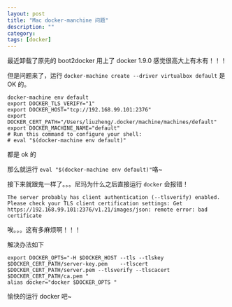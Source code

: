 ```yaml
---
layout: post
title: "Mac docker-manchine 问题"
description: ""
category: 
tags: [docker]
---
```



最近卸载了原先的 boot2docker 用上了 docker 1.9.0 感觉很高大上有木有！！！

但是问题来了，运行 `docker-machine create --driver virtualbox default` 是 OK 的。

    docker-machine env default
    export DOCKER_TLS_VERIFY="1"
	export DOCKER_HOST="tcp://192.168.99.101:2376"
	export DOCKER_CERT_PATH="/Users/liuzheng/.docker/machine/machines/default"
	export DOCKER_MACHINE_NAME="default"
	# Run this command to configure your shell: 
	# eval "$(docker-machine env default)"

都是 ok 的

那么就运行 `eval "$(docker-machine env default)"`咯~

接下来就跟鬼一样了。。。尼玛为什么之后直接运行 `docker` 会报错！

    The server probably has client authentication (--tlsverify) enabled. Please check your TLS client certification settings: Get https://192.168.99.101:2376/v1.21/images/json: remote error: bad certificate

唉。。。这有多麻烦啊！！！

解决办法如下

    export DOCKER_OPTS="-H $DOCKER_HOST --tls --tlskey $DOCKER_CERT_PATH/server-key.pem    --tlscert $DOCKER_CERT_PATH/server.pem --tlsverify --tlscacert $DOCKER_CERT_PATH/ca.pem "
    alias docker="docker $DOCKER_OPTS " 

愉快的运行 docker 吧~

